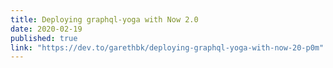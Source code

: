 ```yaml
---
title: Deploying graphql-yoga with Now 2.0
date: 2020-02-19
published: true
link: "https://dev.to/garethbk/deploying-graphql-yoga-with-now-20-p0m"
---
```

